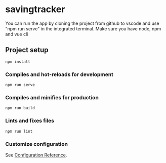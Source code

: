 # savingtracker
You can run the app by cloning the project from github to vscode and use "npm run serve" in the integrated terminal. Make sure you have node, npm and vue cli

## Project setup
```
npm install
```

### Compiles and hot-reloads for development
```
npm run serve
```

### Compiles and minifies for production
```
npm run build
```

### Lints and fixes files
```
npm run lint
```

### Customize configuration
See [Configuration Reference](https://cli.vuejs.org/config/).
